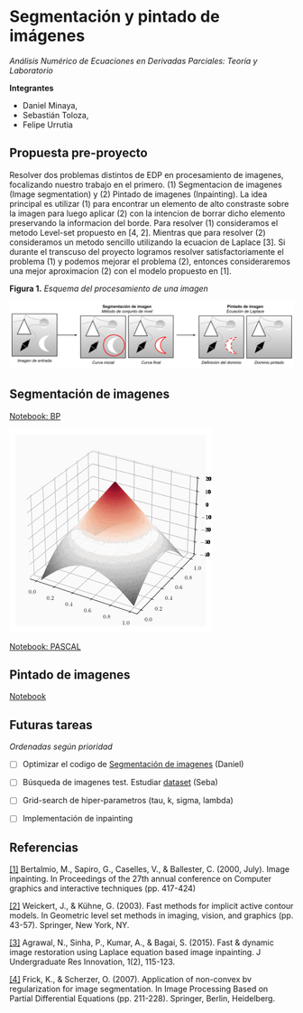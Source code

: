 # Segmentación y pintado de imágenes

*Análisis Numérico de Ecuaciones en Derivadas Parciales: Teoría y Laboratorio*

**Integrantes** 
* Daniel Minaya, 
* Sebastián Toloza, 
* Felipe Urrutia

## Propuesta pre-proyecto

Resolver dos problemas distintos de EDP en procesamiento de imagenes, focalizando nuestro trabajo en el primero. (1) Segmentacion de imagenes (Image segmentation) y (2) Pintado de imagenes (Inpainting). La idea principal es utilizar (1) para encontrar un elemento de alto constraste sobre la imagen para luego aplicar (2) con la intencion de borrar dicho elemento preservando la informacion del borde. Para resolver (1) consideramos el metodo Level-set propuesto en [4, 2]. Mientras que para resolver (2) consideramos un metodo sencillo utilizando la ecuacion de Laplace [3]. Si durante el transcuso del proyecto logramos resolver satisfactoriamente el problema (1) y podemos mejorar el problema (2), entonces consideraremos una mejor aproximacion (2) con el modelo propuesto en [1].

**Figura 1.** *Esquema del procesamiento de una imagen*

<img src="https://github.com/furrutiav/edpn-computer-vision-2022/blob/main/Esquema.png" alt="drawing" width="650"/>

## Segmentación de imagenes

[Notebook: BP](https://github.com/furrutiav/edpn-computer-vision-2022/blob/main/01%20Level-set%20Image%20segmentation.ipynb)

<img src="https://github.com/furrutiav/edpn-computer-vision-2022/blob/main/matplot003.gif">

[Notebook: PASCAL](https://github.com/furrutiav/edpn-computer-vision-2022/blob/main/02%20Level-set%20Image%20segmentation.ipynb)
## Pintado de imagenes
[Notebook]()

## Futuras tareas

*Ordenadas según prioridad*
- [ ] Optimizar el codigo de [Segmentación de imagenes](https://github.com/furrutiav/edpn-computer-vision-2022/blob/main/01%20Level-set%20Image%20segmentation.ipynb) (Daniel)
- [ ] Búsqueda de imagenes test. Estudiar [dataset](https://www2.eecs.berkeley.edu/Research/Projects/CS/vision/bsds/) (Seba)
- [ ] Grid-search de hiper-parametros (tau, k, sigma, lambda)
- [ ] Implementación de inpainting



## Referencias

[[1]](https://dl.acm.org/doi/abs/10.1145/344779.344972)
Bertalmio, M., Sapiro, G., Caselles, V., & Ballester, C. (2000, July). Image inpainting. In Proceedings of the 27th annual conference on Computer graphics and interactive techniques (pp. 417-424)

[[2]](https://link.springer.com/chapter/10.1007/0-387-21810-6_3)
Weickert, J., & Kühne, G. (2003). Fast methods for implicit active contour models. In Geometric level set methods in imaging, vision, and graphics (pp. 43-57). Springer, New York, NY.

[[3]](https://www.researchgate.net/publication/311103980_Fast_Dynamic_Image_Restoration_using_Laplace_equation_Based_Image_Inpainting)
Agrawal, N., Sinha, P., Kumar, A., & Bagai, S. (2015). Fast & dynamic image restoration using Laplace equation based image inpainting. J Undergraduate Res Innovation, 1(2), 115-123.

[[4]](https://link.springer.com/chapter/10.1007/978-3-540-33267-1_12?noAccess=true)
Frick, K., & Scherzer, O. (2007). Application of non-convex bv regularization for image segmentation. In Image Processing Based on Partial Differential Equations (pp. 211-228). Springer, Berlin, Heidelberg.

